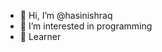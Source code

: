 - 👋 Hi, I’m @hasinishraq
- 👀 I’m interested in programming
- 🌱 Learner


<!---
hasinishraq/hasinishraq is a ✨ special ✨ repository because its `README.md` (this file) appears on your GitHub profile.
You can click the Preview link to take a look at your changes.
--->
